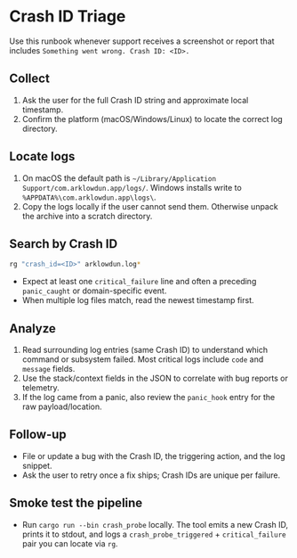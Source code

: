 # Crash ID Triage

Use this runbook whenever support receives a screenshot or report that includes
`Something went wrong. Crash ID: <ID>.`

## Collect

1. Ask the user for the full Crash ID string and approximate local timestamp.
2. Confirm the platform (macOS/Windows/Linux) to locate the correct log
   directory.

## Locate logs

1. On macOS the default path is
   `~/Library/Application Support/com.arklowdun.app/logs/`. Windows installs
   write to `%APPDATA%\com.arklowdun.app\logs\`.
2. Copy the logs locally if the user cannot send them. Otherwise unpack the
   archive into a scratch directory.

## Search by Crash ID

```sh
rg "crash_id=<ID>" arklowdun.log*
```

- Expect at least one `critical_failure` line and often a preceding
  `panic_caught` or domain-specific event.
- When multiple log files match, read the newest timestamp first.

## Analyze

1. Read surrounding log entries (same Crash ID) to understand which command or
   subsystem failed. Most critical logs include `code` and `message` fields.
2. Use the stack/context fields in the JSON to correlate with bug reports or
   telemetry.
3. If the log came from a panic, also review the `panic_hook` entry for the raw
   payload/location.

## Follow-up

- File or update a bug with the Crash ID, the triggering action, and the log
  snippet.
- Ask the user to retry once a fix ships; Crash IDs are unique per failure.

## Smoke test the pipeline

- Run `cargo run --bin crash_probe` locally. The tool emits a new Crash ID,
  prints it to stdout, and logs a `crash_probe_triggered` + `critical_failure`
  pair you can locate via `rg`.
